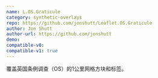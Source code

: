 ```yaml
---
name: L.OS.Graticule
category: synthetic-overlays
repo: https://github.com/jonshutt/Leaflet.OS.Graticule
author: Jon Shutt
author-url: https://github.com/jonshutt
demo: 
compatible-v0:
compatible-v1: true
---
```


覆盖英国条例调查（OS）的1公里网格方块和标签。
